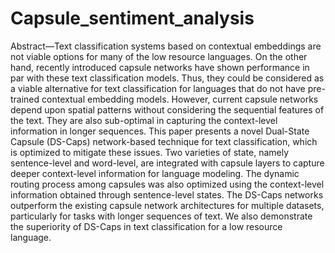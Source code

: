 # Capsule_sentiment_analysis

Abstract—Text classification systems based on contextual embeddings are not viable options for many of the low resource languages. On the other hand, recently introduced capsule networks
have shown performance in par with these text classification
models. Thus, they could be considered as a viable alternative for
text classification for languages that do not have pre-trained contextual embedding models. However, current capsule networks
depend upon spatial patterns without considering the sequential
features of the text. They are also sub-optimal in capturing
the context-level information in longer sequences. This paper
presents a novel Dual-State Capsule (DS-Caps) network-based
technique for text classification, which is optimized to mitigate
these issues. Two varieties of state, namely sentence-level and
word-level, are integrated with capsule layers to capture deeper
context-level information for language modeling. The dynamic
routing process among capsules was also optimized using the
context-level information obtained through sentence-level states.
The DS-Caps networks outperform the existing capsule network
architectures for multiple datasets, particularly for tasks with
longer sequences of text. We also demonstrate the superiority of
DS-Caps in text classification for a low resource language.
